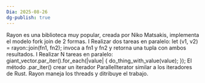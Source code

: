 ```yaml
---
Dia: 2025-08-26
dg-publish: true
---
```

Rayon es una biblioteca muy popular, creada por Niko Matsakis,
implementa el modelo fork join de 2 formas.
I Realizar dos tareas en paralelo:
let (v1, v2) = rayon::join(fn1, fn2);
invoca a fn1 y fn2 y retorna una tupla con ambos resultados.
I Realizar N tareas en paralelo:
giant_vector.par_iter().for_each(|value| {
	do_thing_with_value(value);
});
El método .par_iter() crear un iterador ParallelIterator similar
a los iteradores de Rust. Rayon maneja los threads y ditribuye
el trabajo.